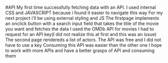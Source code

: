 #API 
My first time successfully fetching data with an API.
I used internal CSS and JAVASCRIPT because i found it easier to navigate this way
For my next project i'll be using external styling and JS
The firstpage implements an onclick button with a search input field that takes the title of the movie you want and fetches the data
I used the OMDb API for movies
I had to request for an API key(I did not realize this at first and this was an issue)
The second page rendereds a list of actors.
The API was free and I did not have to use a key
Consuming this API was easier than the other one
I hope to work with more APIs and have a better grasps of API and consuming them
